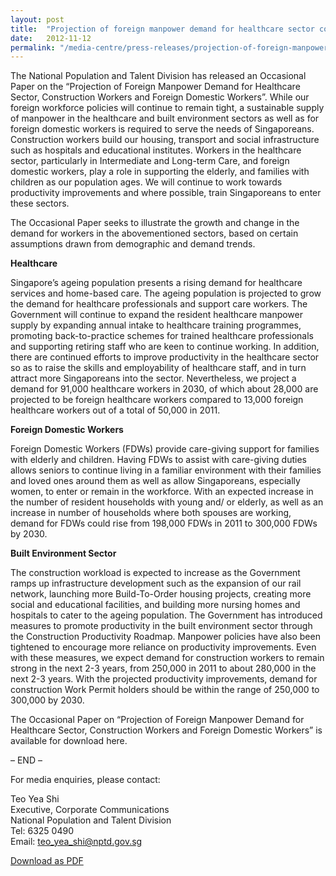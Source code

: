 ```yaml
---
layout: post
title:  "Projection of foreign manpower demand for healthcare sector construction workers and foreign domestic workers"
date:   2012-11-12
permalink: "/media-centre/press-releases/projection-of-foreign-manpower-demand-for-healthcare-sector-construction-workers-and-foreign-domestic-workers"
---
```


The National Population and Talent Division has released an Occasional Paper on the “Projection of Foreign Manpower Demand for Healthcare Sector, Construction Workers and Foreign Domestic Workers”. While our foreign workforce policies will continue to remain tight, a sustainable supply of manpower in the healthcare and built environment sectors as well as for foreign domestic workers is required to serve the needs of Singaporeans. Construction workers build our housing, transport and social infrastructure such as hospitals and educational institutes. Workers in the healthcare sector, particularly in Intermediate and Long-term Care, and foreign domestic workers, play a role in supporting the elderly, and families with children as our population ages. We will continue to work towards productivity improvements and where possible, train Singaporeans to enter these sectors.

The Occasional Paper seeks to illustrate the growth and change in the demand for workers in the abovementioned sectors, based on certain assumptions drawn from demographic and demand trends.

**Healthcare**

Singapore’s ageing population presents a rising demand for healthcare services and home-based care. The ageing population is projected to grow the demand for healthcare professionals and support care workers. The Government will continue to expand the resident healthcare manpower supply by expanding annual intake to healthcare training programmes, promoting back-to-practice schemes for trained healthcare professionals and supporting retiring staff who are keen to continue working. In addition, there are continued efforts to improve productivity in the healthcare sector so as to raise the skills and employability of healthcare staff, and in turn attract more Singaporeans into the sector. Nevertheless, we project a demand for 91,000 healthcare workers in 2030, of which about 28,000 are projected to be foreign healthcare workers compared to 13,000 foreign healthcare workers out of a total of 50,000 in 2011.

**Foreign Domestic Workers**

Foreign Domestic Workers (FDWs) provide care-giving support for families with elderly and children. Having FDWs to assist with care-giving duties allows seniors to continue living in a familiar environment with their families and loved ones around them as well as allow Singaporeans, especially women, to enter or remain in the workforce. With an expected increase in the number of resident households with young and/ or elderly, as well as an increase in number of households where both spouses are working, demand for FDWs could rise from 198,000 FDWs in 2011 to 300,000 FDWs by 2030.

**Built Environment Sector**

The construction workload is expected to increase as the Government ramps up infrastructure development such as the expansion of our rail network, launching more Build-To-Order housing projects, creating more social and educational facilities, and building more nursing homes and hospitals to cater to the ageing population. The Government has introduced measures to promote productivity in the built environment sector through the Construction Productivity Roadmap. Manpower policies have also been tightened to encourage more reliance on productivity improvements. Even with these measures, we expect demand for construction workers to remain strong in the next 2-3 years, from 250,000 in 2011 to about 280,000 in the next 2-3 years. With the projected productivity improvements, demand for construction Work Permit holders should be within the range of 250,000 to 300,000 by 2030.

The Occasional Paper on “Projection of Foreign Manpower Demand for Healthcare Sector, Construction Workers and Foreign Domestic Workers” is available for download here.

– END –

For media enquiries, please contact:

Teo Yea Shi   
Executive, Corporate Communications   
National Population and Talent Division   
Tel: 6325 0490   
Email: teo_yea_shi@nptd.gov.sg  

[Download as PDF](https://github.com/isomerpages/isomerpages-stratgroup/raw/master/images/Press%20Release%20images/PDFs/projection-of-foreign-manpower-demand-for-healthcare-sector-construction-workers-and-foreign-domestic-workers.pdf)
